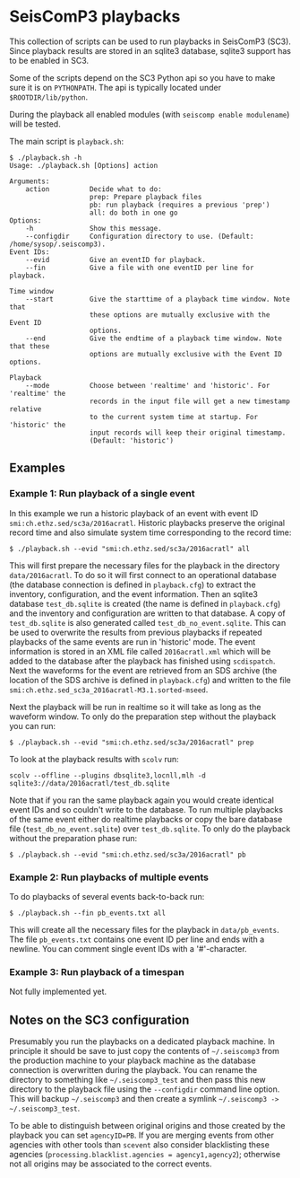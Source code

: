 # SeisComP3 playbacks

This collection of scripts can be used to run playbacks in SeisComP3 (SC3).
Since playback results are stored in an sqlite3 database, sqlite3 support has to be
enabled in SC3.

Some of the scripts depend on the SC3 Python api so you have to make sure
it is on `PYTHONPATH`. The api is typically located under `$ROOTDIR/lib/python`.

During the playback all enabled modules (with `seiscomp enable modulename`) will
be tested.

The main script is `playback.sh`:

    $ ./playback.sh -h
    Usage: ./playback.sh [Options] action

    Arguments:
        action          Decide what to do:
                        prep: Prepare playback files
                        pb: run playback (requires a previous 'prep')
                        all: do both in one go
    Options:
        -h              Show this message.
        --configdir     Configuration directory to use. (Default: /home/sysop/.seiscomp3).
    Event IDs:
        --evid          Give an eventID for playback.
        --fin           Give a file with one eventID per line for playback.

    Time window
        --start         Give the starttime of a playback time window. Note that
                        these options are mutually exclusive with the Event ID
                        options.
        --end           Give the endtime of a playback time window. Note that these
                        options are mutually exclusive with the Event ID options.

    Playback
        --mode          Choose between 'realtime' and 'historic'. For 'realtime' the
                        records in the input file will get a new timestamp relative
                        to the current system time at startup. For 'historic' the
                        input records will keep their original timestamp.
                        (Default: 'historic')



## Examples
### Example 1: Run playback of a single event

In this example we run a historic playback of an event with event ID
`smi:ch.ethz.sed/sc3a/2016acratl`. Historic playbacks preserve the original
record time and also simulate system time corresponding to the record time:

    $ ./playback.sh --evid "smi:ch.ethz.sed/sc3a/2016acratl" all

This will first prepare the necessary files for the playback in the directory `data/2016acratl`. To do so it will first connect to an operational database (the database connection is defined in `playback.cfg`) to extract the inventory,
configuration, and the event information. Then an sqlite3 database `test_db.sqlite`
is created (the name is defined in `playback.cfg`) and the inventory and configuration are written to that database. A copy of `test_db.sqlite` is also generated called `test_db_no_event.sqlite`. This can be
used to overwrite the results from previous playbacks if repeated playbacks of
the same events are run in 'historic' mode. The event information is stored in an
XML file called `2016acratl.xml` which will be added to the database after the
playback has finished using `scdispatch`. Next the waveforms for the event are
retrieved from an SDS archive (the location of the SDS archive is defined in
`playback.cfg`) and written to the file `smi:ch.ethz.sed_sc3a_2016acratl-M3.1.sorted-mseed`.

Next the playback will be run in realtime so it will take as long as the
waveform window. To only do the preparation step without the playback you can run:

    $ ./playback.sh --evid "smi:ch.ethz.sed/sc3a/2016acratl" prep

To look at the playback results with `scolv` run:

    scolv --offline --plugins dbsqlite3,locnll,mlh -d sqlite3://data/2016acratl/test_db.sqlite

Note that if you ran the same playback again you would create identical event IDs
and so couldn't write to the database. To run multiple playbacks of the same event
either do realtime playbacks or copy the bare database file
(`test_db_no_event.sqlite`) over `test_db.sqlite`. To only do the playback
without the preparation phase run:

    $ ./playback.sh --evid "smi:ch.ethz.sed/sc3a/2016acratl" pb

### Example 2: Run playbacks of multiple events

To do playbacks of several events back-to-back run:

    $ ./playback.sh --fin pb_events.txt all

This will create all the necessary files for the playback in `data/pb_events`.
The file `pb_events.txt` contains one event ID per line and ends with a newline.
You can comment single event IDs with a '#'-character.


### Example 3: Run playback of a timespan

Not fully implemented yet.

## Notes on the SC3 configuration

Presumably you run the playbacks on a dedicated playback machine. In principle it
should be save to just copy the contents of `~/.seiscomp3` from the production
machine to your playback machine as the database connection is overwritten during
the playback. You can rename the directory to something like `~/.seiscomp3_test`
and then pass this new directory to the playback file using the `--configdir`
command line option. This will backup `~/.seiscomp3` and then create a symlink
`~/.seiscomp3 -> ~/.seiscomp3_test`.

To be able to distinguish between original origins and those created by the playback
you can set `agencyID=PB`. If you are merging events from other agencies with
other tools than `scevent` also consider blacklisting these agencies
(`processing.blacklist.agencies = agency1,agency2`); otherwise not all origins
may be associated to the correct events.
